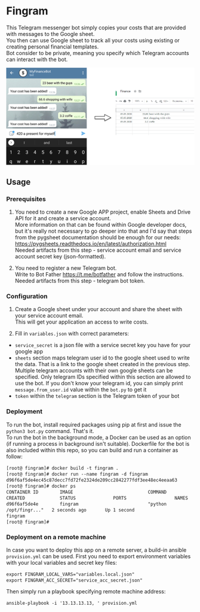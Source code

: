 # Fingram

This Telegram messenger bot simply copies your costs that are provided with messages to the Google sheet.  
You then can use Google sheet to track all your costs using existing or creating personal financial templates.  
Bot consider to be private, meaning you specify which Telegram accounts can interact with the bot.

![Alt text](./examples/example.png "Usage example")


## Usage
### Prerequisites
1. You need to create a new Google APP project, enable Sheets and Drive API for it and create a service account.  
More information on that can be found within Google developer docs, but it's really not necessary to go deeper into that and I'd say that steps from the pygsheet documentation should be enough for our needs:  
https://pygsheets.readthedocs.io/en/latest/authorization.html  
Needed artifacts from this step - service account email and service account secret key (json-formatted).  

2. You need to register a new Telegram bot.  
Write to Bot Father https://t.me/botfather and follow the instructions.  
Needed artifacts from this step - telegram bot token.  

### Configuration
1. Create a Google sheet under your account and share the sheet with your service account email.  
This will get your application an access to write costs.  

2. Fill in `variables.json` with correct parameters:  
* `service_secret` is a json file with a service secret key you have for your google app  
* `sheets` section maps telegram user id to the google sheet used to write the data. That is a link to the google sheet created in the previous step. Multiple telegram accounts with their own google sheets can be specified. Only telegram IDs specified within this section are allowed to use the bot. If you don't know your telegram id, you can simply print `message.from_user.id` value within the `bot.py`  to get it  
* `token` within the `telegram` section is the Telegram token of your bot  

### Deployment
To run the bot, install required packages using pip at first and issue the `python3 bot.py` command. That's it.  
To run the bot in the background mode, a Docker can be used as an option (if running a process in background isn't suitable).
Dockerfile for the bot is also included within this repo, so you can build and run a container as follow:
```
[root@ fingram]# docker build -t fingram .
[root@ fingram]# docker run --name fingram -d fingram
d96f6af5de4ec45c87decc7fd72fe2324de209cc2842277fdf3ee48ec4eeaa63
[root@ fingram]# docker ps
CONTAINER ID        IMAGE                            COMMAND                  CREATED             STATUS              PORTS                  NAMES
d96f6af5de4e        fingram                          "python /opt/fingr..."   2 seconds ago       Up 1 second                                fingram
[root@ fingram]#
```

### Deployment on a remote machine
In case you want to deploy this app on a remote server, a build-in ansible `provision.yml` can be used.
First you need to export environment variables with your local variables and secret key files:
```
export FINGRAM_LOCAL_VARS="variables.local.json"
export FINGRAM_ACC_SECRET="service_acc_secret.json"
```
Then simply run a playbook specifying remote machine address:
```
ansible-playbook -i '13.13.13.13, ' provision.yml
```
